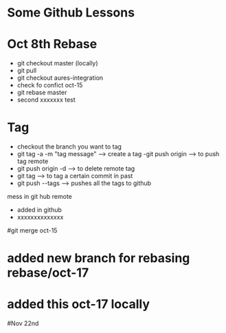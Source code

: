 # Some Github Lessons

# Oct 8th Rebase
- git checkout master (locally) 
- git pull 
- git  checkout aures-integration 
- check fo confict oct-15
- git rebase master 
- second xxxxxxx test
# Tag
- checkout the branch you want to tag 
- git tag -a <tag-name> -m "tag message" --> create a tag
-git push origin <tag-name> --> to push tag remote
- git push origin -d <tag-name>  --> to delete remote tag
- git tag <tag-name> <commit-hash> --> to tag a certain commit in past 
- git push --tags --> pushes all the tags to github


mess in git hub remote
- added in github
- xxxxxxxxxxxxxx

#git merge oct-15
# added new branch for rebasing rebase/oct-17

# added this oct-17 locally

#Nov 22nd
